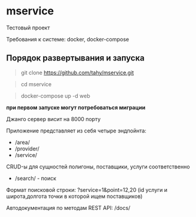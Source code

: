 # mservice

Тестовый проект

Требования к системе: docker, docker-compose

## Порядок развертывания и запуска

> git clone https://github.com/tahy/mservice.git

> cd mservice

> docker-compose up -d web

**при первом запуске могут потребоваться миграции**

Джанго сервер висит на 8000 порту

Приложение представляет из себя четыре эндпойнта:

-  /area/
-  /provider/
-  /service/

CRUD-ы для сущностей полигоны, поставщики, услуги соответственно

- /search/ - поиск

Формат поисковой строки: ?service=1&point=12,20 (id услуги и широта,долгота точки в которой ищем поставщиков)

Автодокументация по методам REST API: /docs/